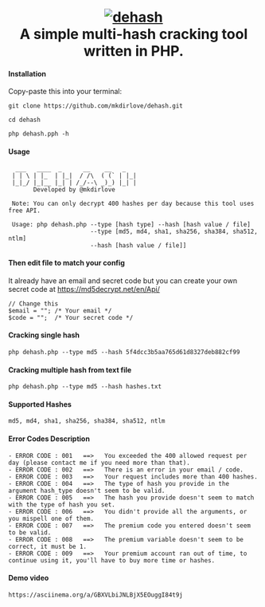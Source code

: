 <h1 align="center">
  <br>
  <a href="https://github.com/mkdirlove/dehash"><img src="https://github.com/mkdirlove/dehash/blob/main/logo.png" alt="dehash"></a>
  <br>
  A simple multi-hash cracking tool written in PHP.
  <br>
</h1>

#### Installation

Copy-paste this into your terminal:

```
git clone https://github.com/mkdirlove/dehash.git
```
```
cd dehash
```
```
php dehash.pph -h
```
#### Usage
``` 
  ___   ____  _      __    __   _    
 | | \ | |_  | |_|  / /\  ( (` | |_| 
 |_|_/ |_|__ |_| | /_/--\ _)_) |_| | 
       Developed by @mkdirlove
	  
 Note: You can only decrypt 400 hashes per day because this tool uses free API.

 Usage: php dehash.php --type [hash type] --hash [hash value / file]
                       --type [md5, md4, sha1, sha256, sha384, sha512, ntlm]
                       --hash [hash value / file]]
```

#### Then edit file to match your config

It already have an email and secret code but you can create your own secret code at https://md5decrypt.net/en/Api/

```
// Change this
$email = ""; /* Your email */
$code = "";  /* Your secret code */
```

#### Cracking single hash
```
php dehash.php --type md5 --hash 5f4dcc3b5aa765d61d8327deb882cf99
```

#### Cracking multiple hash from text file
```
php dehash.php --type md5 --hash hashes.txt
```
#### Supported Hashes
```
md5, md4, sha1, sha256, sha384, sha512, ntlm
```

#### Error Codes Description
```
- ERROR CODE : 001   ==>   You exceeded the 400 allowed request per day (please contact me if you need more than that).
- ERROR CODE : 002   ==>   There is an error in your email / code.
- ERROR CODE : 003   ==>   Your request includes more than 400 hashes.
- ERROR CODE : 004   ==>   The type of hash you provide in the argument hash_type doesn't seem to be valid.
- ERROR CODE : 005   ==>   The hash you provide doesn't seem to match with the type of hash you set.
- ERROR CODE : 006   ==>   You didn't provide all the arguments, or you mispell one of them.
- ERROR CODE : 007   ==>   The premium code you entered doesn't seem to be valid.
- ERROR CODE : 008   ==>   The premium variable doesn't seem to be correct, it must be 1.
- ERROR CODE : 009   ==>   Your premium account ran out of time, to continue using it, you'll have to buy more time or hashes.
```
#### Demo video
```
https://asciinema.org/a/GBXVLbiJNLBjX5EOuggI84t9j
```
